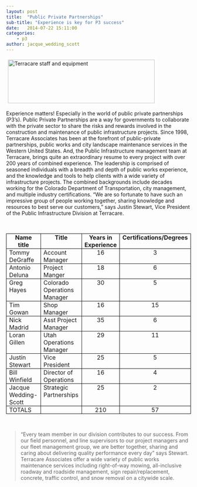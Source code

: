 ```yaml
---
layout: post
title:  "Public Private Partnerships"
sub-title: "Experience is key for P3 success"
date:   2014-07-22 15:11:00
categories: 
    - p3 
author: jacque_wedding_scott
---
```


<img src="{{ site.baseurl }}/images/blog/PI_clipped.JPG" alt="Terracare staff and equipment" width="400px" height="119px" style="float:none; border: 5px solid white; margin: 0 auto">

Experience matters!  Especially in the world of public private partnerships (P3’s). Public Private Partnerships are a way for governments to collaborate with the private sector to share the risks and rewards involved in the construction and maintenance of public infrastructure projects. Since 1998, Terracare Associates has been at the forefront of public-private partnerships, public works and city landscape maintenance services in the Western United States. And, the Public Infrastructure management team at Terracare, brings quite an extraordinary resume to every project with over 200 years of combined experience. The leadership is comprised of seasoned individuals with a breadth and depth of public works experience, and the knowledge and tools to help clients with a wide variety of infrastructure projects.  The combined backgrounds include decades working for the Colorado Department of Transportation, city management, and multiple industry certifications.  “We are so fortunate to have such an impressive group of people working together, sharing knowledge and resources to best serve our customers,” says Justin Stewart, Vice President of the Public Infrastructure Division at Terracare.

<br>

<table border="1" cellpadding="0" cellspacing="0" class="MsoTableGrid" style="border-collapse: collapse; border: none; mso-border-alt: solid windowtext .5pt; mso-padding-alt: 0in 5.4pt 0in 5.4pt; mso-yfti-tbllook: 1184;">
 <tbody>
<tr>
  <td style="border: solid windowtext 1.0pt; mso-border-alt: solid windowtext .5pt; padding: 0in 5.4pt 0in 5.4pt; width: 119.7pt;" valign="top" width="160"><div align="center" class="MsoNormal" style="margin-bottom: 0.0001pt; text-align: center;">
<b>Name
  title<o:p></o:p></b></div>
</td>
  <td style="border-left: none; border: solid windowtext 1.0pt; mso-border-alt: solid windowtext .5pt; mso-border-left-alt: solid windowtext .5pt; padding: 0in 5.4pt 0in 5.4pt; width: 156.8pt;" valign="top" width="209"><div align="center" class="MsoNormal" style="margin-bottom: 0.0001pt; text-align: center;">
<b>Title<o:p></o:p></b></div>
</td>
  <td style="border-left: none; border: solid windowtext 1.0pt; mso-border-alt: solid windowtext .5pt; mso-border-left-alt: solid windowtext .5pt; padding: 0in 5.4pt 0in 5.4pt; width: 73.15pt;" valign="top" width="98"><div align="center" class="MsoNormal" style="margin-bottom: 0.0001pt; text-align: center;">
<b>Years
  in Experience<o:p></o:p></b></div>
</td>
  <td style="border-left: none; border: solid windowtext 1.0pt; mso-border-alt: solid windowtext .5pt; mso-border-left-alt: solid windowtext .5pt; padding: 0in 5.4pt 0in 5.4pt; width: 113.35pt;" valign="top" width="151"><div align="center" class="MsoNormal" style="margin-bottom: 0.0001pt; text-align: center;">
<b>Certifications/Degrees<o:p></o:p></b></div>
</td>
 </tr>
<tr>
  <td style="border-top: none; border: solid windowtext 1.0pt; mso-border-alt: solid windowtext .5pt; mso-border-top-alt: solid windowtext .5pt; padding: 0in 5.4pt 0in 5.4pt; width: 119.7pt;" valign="top" width="160"><div class="MsoNormal" style="margin-bottom: 0.0001pt;">
Tommy DeGraffe<o:p></o:p></div>
</td>
  <td style="border-bottom: solid windowtext 1.0pt; border-left: none; border-right: solid windowtext 1.0pt; border-top: none; mso-border-alt: solid windowtext .5pt; mso-border-left-alt: solid windowtext .5pt; mso-border-top-alt: solid windowtext .5pt; padding: 0in 5.4pt 0in 5.4pt; width: 156.8pt;" valign="top" width="209"><div class="MsoNormal" style="margin-bottom: 0.0001pt;">
Account Manager<o:p></o:p></div>
</td>
  <td style="border-bottom: solid windowtext 1.0pt; border-left: none; border-right: solid windowtext 1.0pt; border-top: none; mso-border-alt: solid windowtext .5pt; mso-border-left-alt: solid windowtext .5pt; mso-border-top-alt: solid windowtext .5pt; padding: 0in 5.4pt 0in 5.4pt; width: 73.15pt;" valign="top" width="98"><div align="center" class="MsoNormal" style="margin-bottom: 0.0001pt; text-align: center;">
16<o:p></o:p></div>
</td>
  <td style="border-bottom: solid windowtext 1.0pt; border-left: none; border-right: solid windowtext 1.0pt; border-top: none; mso-border-alt: solid windowtext .5pt; mso-border-left-alt: solid windowtext .5pt; mso-border-top-alt: solid windowtext .5pt; padding: 0in 5.4pt 0in 5.4pt; width: 113.35pt;" valign="top" width="151"><div align="center" class="MsoNormal" style="margin-bottom: 0.0001pt; text-align: center;">
3<o:p></o:p></div>
</td>
 </tr>
<tr>
  <td style="border-top: none; border: solid windowtext 1.0pt; mso-border-alt: solid windowtext .5pt; mso-border-top-alt: solid windowtext .5pt; padding: 0in 5.4pt 0in 5.4pt; width: 119.7pt;" valign="top" width="160"><div class="MsoNormal" style="margin-bottom: 0.0001pt;">
Antonio Deluna<o:p></o:p></div>
</td>
  <td style="border-bottom: solid windowtext 1.0pt; border-left: none; border-right: solid windowtext 1.0pt; border-top: none; mso-border-alt: solid windowtext .5pt; mso-border-left-alt: solid windowtext .5pt; mso-border-top-alt: solid windowtext .5pt; padding: 0in 5.4pt 0in 5.4pt; width: 156.8pt;" valign="top" width="209"><div class="MsoNormal" style="margin-bottom: 0.0001pt;">
Project Manger<o:p></o:p></div>
</td>
  <td style="border-bottom: solid windowtext 1.0pt; border-left: none; border-right: solid windowtext 1.0pt; border-top: none; mso-border-alt: solid windowtext .5pt; mso-border-left-alt: solid windowtext .5pt; mso-border-top-alt: solid windowtext .5pt; padding: 0in 5.4pt 0in 5.4pt; width: 73.15pt;" valign="top" width="98"><div align="center" class="MsoNormal" style="margin-bottom: 0.0001pt; text-align: center;">
18<o:p></o:p></div>
</td>
  <td style="border-bottom: solid windowtext 1.0pt; border-left: none; border-right: solid windowtext 1.0pt; border-top: none; mso-border-alt: solid windowtext .5pt; mso-border-left-alt: solid windowtext .5pt; mso-border-top-alt: solid windowtext .5pt; padding: 0in 5.4pt 0in 5.4pt; width: 113.35pt;" valign="top" width="151"><div align="center" class="MsoNormal" style="margin-bottom: 0.0001pt; text-align: center;">
6<o:p></o:p></div>
</td>
 </tr>
<tr>
  <td style="border-top: none; border: solid windowtext 1.0pt; mso-border-alt: solid windowtext .5pt; mso-border-top-alt: solid windowtext .5pt; padding: 0in 5.4pt 0in 5.4pt; width: 119.7pt;" valign="top" width="160"><div class="MsoNormal" style="margin-bottom: 0.0001pt;">
Greg Hayes<o:p></o:p></div>
</td>
  <td style="border-bottom: solid windowtext 1.0pt; border-left: none; border-right: solid windowtext 1.0pt; border-top: none; mso-border-alt: solid windowtext .5pt; mso-border-left-alt: solid windowtext .5pt; mso-border-top-alt: solid windowtext .5pt; padding: 0in 5.4pt 0in 5.4pt; width: 156.8pt;" valign="top" width="209"><div class="MsoNormal" style="margin-bottom: 0.0001pt;">
Colorado Operations Manager<o:p></o:p></div>
</td>
  <td style="border-bottom: solid windowtext 1.0pt; border-left: none; border-right: solid windowtext 1.0pt; border-top: none; mso-border-alt: solid windowtext .5pt; mso-border-left-alt: solid windowtext .5pt; mso-border-top-alt: solid windowtext .5pt; padding: 0in 5.4pt 0in 5.4pt; width: 73.15pt;" valign="top" width="98"><div align="center" class="MsoNormal" style="margin-bottom: 0.0001pt; text-align: center;">
30<o:p></o:p></div>
</td>
  <td style="border-bottom: solid windowtext 1.0pt; border-left: none; border-right: solid windowtext 1.0pt; border-top: none; mso-border-alt: solid windowtext .5pt; mso-border-left-alt: solid windowtext .5pt; mso-border-top-alt: solid windowtext .5pt; padding: 0in 5.4pt 0in 5.4pt; width: 113.35pt;" valign="top" width="151"><div align="center" class="MsoNormal" style="margin-bottom: 0.0001pt; text-align: center;">
5<o:p></o:p></div>
</td>
 </tr>
<tr>
  <td style="border-top: none; border: solid windowtext 1.0pt; mso-border-alt: solid windowtext .5pt; mso-border-top-alt: solid windowtext .5pt; padding: 0in 5.4pt 0in 5.4pt; width: 119.7pt;" valign="top" width="160"><div class="MsoNormal" style="margin-bottom: 0.0001pt;">
Tim Gowan<o:p></o:p></div>
</td>
  <td style="border-bottom: solid windowtext 1.0pt; border-left: none; border-right: solid windowtext 1.0pt; border-top: none; mso-border-alt: solid windowtext .5pt; mso-border-left-alt: solid windowtext .5pt; mso-border-top-alt: solid windowtext .5pt; padding: 0in 5.4pt 0in 5.4pt; width: 156.8pt;" valign="top" width="209"><div class="MsoNormal" style="margin-bottom: 0.0001pt;">
Shop Manager<o:p></o:p></div>
</td>
  <td style="border-bottom: solid windowtext 1.0pt; border-left: none; border-right: solid windowtext 1.0pt; border-top: none; mso-border-alt: solid windowtext .5pt; mso-border-left-alt: solid windowtext .5pt; mso-border-top-alt: solid windowtext .5pt; padding: 0in 5.4pt 0in 5.4pt; width: 73.15pt;" valign="top" width="98"><div align="center" class="MsoNormal" style="margin-bottom: 0.0001pt; text-align: center;">
16<o:p></o:p></div>
</td>
  <td style="border-bottom: solid windowtext 1.0pt; border-left: none; border-right: solid windowtext 1.0pt; border-top: none; mso-border-alt: solid windowtext .5pt; mso-border-left-alt: solid windowtext .5pt; mso-border-top-alt: solid windowtext .5pt; padding: 0in 5.4pt 0in 5.4pt; width: 113.35pt;" valign="top" width="151"><div align="center" class="MsoNormal" style="margin-bottom: 0.0001pt; text-align: center;">
15<o:p></o:p></div>
</td>
 </tr>
<tr>
  <td style="border-top: none; border: solid windowtext 1.0pt; mso-border-alt: solid windowtext .5pt; mso-border-top-alt: solid windowtext .5pt; padding: 0in 5.4pt 0in 5.4pt; width: 119.7pt;" valign="top" width="160"><div class="MsoNormal" style="margin-bottom: 0.0001pt;">
Nick Madrid<o:p></o:p></div>
</td>
  <td style="border-bottom: solid windowtext 1.0pt; border-left: none; border-right: solid windowtext 1.0pt; border-top: none; mso-border-alt: solid windowtext .5pt; mso-border-left-alt: solid windowtext .5pt; mso-border-top-alt: solid windowtext .5pt; padding: 0in 5.4pt 0in 5.4pt; width: 156.8pt;" valign="top" width="209"><div class="MsoNormal" style="margin-bottom: 0.0001pt;">
Asst Project Manager<o:p></o:p></div>
</td>
  <td style="border-bottom: solid windowtext 1.0pt; border-left: none; border-right: solid windowtext 1.0pt; border-top: none; mso-border-alt: solid windowtext .5pt; mso-border-left-alt: solid windowtext .5pt; mso-border-top-alt: solid windowtext .5pt; padding: 0in 5.4pt 0in 5.4pt; width: 73.15pt;" valign="top" width="98"><div align="center" class="MsoNormal" style="margin-bottom: 0.0001pt; text-align: center;">
35<o:p></o:p></div>
</td>
  <td style="border-bottom: solid windowtext 1.0pt; border-left: none; border-right: solid windowtext 1.0pt; border-top: none; mso-border-alt: solid windowtext .5pt; mso-border-left-alt: solid windowtext .5pt; mso-border-top-alt: solid windowtext .5pt; padding: 0in 5.4pt 0in 5.4pt; width: 113.35pt;" valign="top" width="151"><div align="center" class="MsoNormal" style="margin-bottom: 0.0001pt; text-align: center;">
6<o:p></o:p></div>
</td>
 </tr>
<tr>
  <td style="border-top: none; border: solid windowtext 1.0pt; mso-border-alt: solid windowtext .5pt; mso-border-top-alt: solid windowtext .5pt; padding: 0in 5.4pt 0in 5.4pt; width: 119.7pt;" valign="top" width="160"><div class="MsoNormal" style="margin-bottom: 0.0001pt;">
Loran Gillen<o:p></o:p></div>
</td>
  <td style="border-bottom: solid windowtext 1.0pt; border-left: none; border-right: solid windowtext 1.0pt; border-top: none; mso-border-alt: solid windowtext .5pt; mso-border-left-alt: solid windowtext .5pt; mso-border-top-alt: solid windowtext .5pt; padding: 0in 5.4pt 0in 5.4pt; width: 156.8pt;" valign="top" width="209"><div class="MsoNormal" style="margin-bottom: 0.0001pt;">
Utah Operations Manager</div>
</td>
  <td style="border-bottom: solid windowtext 1.0pt; border-left: none; border-right: solid windowtext 1.0pt; border-top: none; mso-border-alt: solid windowtext .5pt; mso-border-left-alt: solid windowtext .5pt; mso-border-top-alt: solid windowtext .5pt; padding: 0in 5.4pt 0in 5.4pt; width: 73.15pt;" valign="top" width="98"><div align="center" class="MsoNormal" style="margin-bottom: 0.0001pt; text-align: center;">
29<o:p></o:p></div>
</td>
  <td style="border-bottom: solid windowtext 1.0pt; border-left: none; border-right: solid windowtext 1.0pt; border-top: none; mso-border-alt: solid windowtext .5pt; mso-border-left-alt: solid windowtext .5pt; mso-border-top-alt: solid windowtext .5pt; padding: 0in 5.4pt 0in 5.4pt; width: 113.35pt;" valign="top" width="151"><div align="center" class="MsoNormal" style="margin-bottom: 0.0001pt; text-align: center;">
11<o:p></o:p></div>
</td>
 </tr>
<tr>
  <td style="border-top: none; border: solid windowtext 1.0pt; mso-border-alt: solid windowtext .5pt; mso-border-top-alt: solid windowtext .5pt; padding: 0in 5.4pt 0in 5.4pt; width: 119.7pt;" valign="top" width="160"><div class="MsoNormal" style="margin-bottom: 0.0001pt;">
Justin Stewart<o:p></o:p></div>
</td>
  <td style="border-bottom: solid windowtext 1.0pt; border-left: none; border-right: solid windowtext 1.0pt; border-top: none; mso-border-alt: solid windowtext .5pt; mso-border-left-alt: solid windowtext .5pt; mso-border-top-alt: solid windowtext .5pt; padding: 0in 5.4pt 0in 5.4pt; width: 156.8pt;" valign="top" width="209"><div class="MsoNormal" style="margin-bottom: 0.0001pt;">
Vice President<o:p></o:p></div>
</td>
  <td style="border-bottom: solid windowtext 1.0pt; border-left: none; border-right: solid windowtext 1.0pt; border-top: none; mso-border-alt: solid windowtext .5pt; mso-border-left-alt: solid windowtext .5pt; mso-border-top-alt: solid windowtext .5pt; padding: 0in 5.4pt 0in 5.4pt; width: 73.15pt;" valign="top" width="98"><div align="center" class="MsoNormal" style="margin-bottom: 0.0001pt; text-align: center;">
25<o:p></o:p></div>
</td>
  <td style="border-bottom: solid windowtext 1.0pt; border-left: none; border-right: solid windowtext 1.0pt; border-top: none; mso-border-alt: solid windowtext .5pt; mso-border-left-alt: solid windowtext .5pt; mso-border-top-alt: solid windowtext .5pt; padding: 0in 5.4pt 0in 5.4pt; width: 113.35pt;" valign="top" width="151"><div align="center" class="MsoNormal" style="margin-bottom: 0.0001pt; text-align: center;">
5<o:p></o:p></div>
</td>
 </tr>
<tr>
  <td style="border-top: none; border: solid windowtext 1.0pt; mso-border-alt: solid windowtext .5pt; mso-border-top-alt: solid windowtext .5pt; padding: 0in 5.4pt 0in 5.4pt; width: 119.7pt;" valign="top" width="160"><div class="MsoNormal" style="margin-bottom: 0.0001pt;">
Bill Winfield<o:p></o:p></div>
</td>
  <td style="border-bottom: solid windowtext 1.0pt; border-left: none; border-right: solid windowtext 1.0pt; border-top: none; mso-border-alt: solid windowtext .5pt; mso-border-left-alt: solid windowtext .5pt; mso-border-top-alt: solid windowtext .5pt; padding: 0in 5.4pt 0in 5.4pt; width: 156.8pt;" valign="top" width="209"><div class="MsoNormal" style="margin-bottom: 0.0001pt;">
Director of Operations<o:p></o:p></div>
</td>
  <td style="border-bottom: solid windowtext 1.0pt; border-left: none; border-right: solid windowtext 1.0pt; border-top: none; mso-border-alt: solid windowtext .5pt; mso-border-left-alt: solid windowtext .5pt; mso-border-top-alt: solid windowtext .5pt; padding: 0in 5.4pt 0in 5.4pt; width: 73.15pt;" valign="top" width="98"><div align="center" class="MsoNormal" style="margin-bottom: 0.0001pt; text-align: center;">
16<o:p></o:p></div>
</td>
  <td style="border-bottom: solid windowtext 1.0pt; border-left: none; border-right: solid windowtext 1.0pt; border-top: none; mso-border-alt: solid windowtext .5pt; mso-border-left-alt: solid windowtext .5pt; mso-border-top-alt: solid windowtext .5pt; padding: 0in 5.4pt 0in 5.4pt; width: 113.35pt;" valign="top" width="151"><div align="center" class="MsoNormal" style="margin-bottom: 0.0001pt; text-align: center;">
4<o:p></o:p></div>
</td>
 </tr>
<tr>
  <td style="border-top: none; border: solid windowtext 1.0pt; mso-border-alt: solid windowtext .5pt; mso-border-top-alt: solid windowtext .5pt; padding: 0in 5.4pt 0in 5.4pt; width: 119.7pt;" valign="top" width="160"><div class="MsoNormal" style="margin-bottom: 0.0001pt;">
Jacque Wedding-Scott<o:p></o:p></div>
</td>
  <td style="border-bottom: solid windowtext 1.0pt; border-left: none; border-right: solid windowtext 1.0pt; border-top: none; mso-border-alt: solid windowtext .5pt; mso-border-left-alt: solid windowtext .5pt; mso-border-top-alt: solid windowtext .5pt; padding: 0in 5.4pt 0in 5.4pt; width: 156.8pt;" valign="top" width="209"><div class="MsoNormal" style="margin-bottom: 0.0001pt;">
Strategic Partnerships<o:p></o:p></div>
</td>
  <td style="border-bottom: solid windowtext 1.0pt; border-left: none; border-right: solid windowtext 1.0pt; border-top: none; mso-border-alt: solid windowtext .5pt; mso-border-left-alt: solid windowtext .5pt; mso-border-top-alt: solid windowtext .5pt; padding: 0in 5.4pt 0in 5.4pt; width: 73.15pt;" valign="top" width="98"><div align="center" class="MsoNormal" style="margin-bottom: 0.0001pt; text-align: center;">
25<o:p></o:p></div>
</td>
  <td style="border-bottom: solid windowtext 1.0pt; border-left: none; border-right: solid windowtext 1.0pt; border-top: none; mso-border-alt: solid windowtext .5pt; mso-border-left-alt: solid windowtext .5pt; mso-border-top-alt: solid windowtext .5pt; padding: 0in 5.4pt 0in 5.4pt; width: 113.35pt;" valign="top" width="151"><div align="center" class="MsoNormal" style="margin-bottom: 0.0001pt; text-align: center;">
2<o:p></o:p></div>
</td>
 </tr>
<tr>
  <td style="border-top: none; border: solid windowtext 1.0pt; mso-border-alt: solid windowtext .5pt; mso-border-top-alt: solid windowtext .5pt; padding: 0in 5.4pt 0in 5.4pt; width: 119.7pt;" valign="top" width="160"><div class="MsoNormal" style="margin-bottom: 0.0001pt;">
TOTALS<o:p></o:p></div>
</td>
  <td style="border-bottom: solid windowtext 1.0pt; border-left: none; border-right: solid windowtext 1.0pt; border-top: none; mso-border-alt: solid windowtext .5pt; mso-border-left-alt: solid windowtext .5pt; mso-border-top-alt: solid windowtext .5pt; padding: 0in 5.4pt 0in 5.4pt; width: 156.8pt;" valign="top" width="209"><div class="MsoNormal" style="margin-bottom: 0.0001pt;">
<br /></div>
</td>
  <td style="border-bottom: solid windowtext 1.0pt; border-left: none; border-right: solid windowtext 1.0pt; border-top: none; mso-border-alt: solid windowtext .5pt; mso-border-left-alt: solid windowtext .5pt; mso-border-top-alt: solid windowtext .5pt; padding: 0in 5.4pt 0in 5.4pt; width: 73.15pt;" valign="top" width="98"><div align="center" class="MsoNormal" style="margin-bottom: 0.0001pt; text-align: center;">
210<o:p></o:p></div>
</td>
  <td style="border-bottom: solid windowtext 1.0pt; border-left: none; border-right: solid windowtext 1.0pt; border-top: none; mso-border-alt: solid windowtext .5pt; mso-border-left-alt: solid windowtext .5pt; mso-border-top-alt: solid windowtext .5pt; padding: 0in 5.4pt 0in 5.4pt; width: 113.35pt;" valign="top" width="151"><div align="center" class="MsoNormal" style="margin-bottom: 0.0001pt; text-align: center;">
57<o:p></o:p></div>
</td>
 </tr>
</tbody></table>

<br>

>“Every team member in our division contributes to our success.  From our field personnel, and line supervisors to our project managers and our fleet management group, we are better together, sharing and caring about delivering quality performance every day” says Stewart.  Terracare Associates offer a wide variety of public works maintenance services including right-of-way mowing, all-inclusive roadway and roadside management, sign repair/replacement, concrete, traffic control, and snow removal on a citywide scale.


